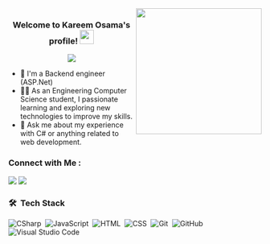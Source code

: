 
<img width="250" align="right" src="https://c.tenor.com/_DOBjnGspYAAAAAM/code-coding.gif">

<h3 align="center">
  Welcome to Kareem Osama's profile!
  <img src="https://media.giphy.com/media/hvRJCLFzcasrR4ia7z/giphy.gif" width="28">
</h3>

<!-- Typing SVG by DenverCoder1 - https://github.com/DenverCoder1/readme-typing-svg -->
<p align="center">
  <a href="https://github.com/DenverCoder1/readme-typing-svg"><img src="https://readme-typing-svg.herokuapp.com/?lines=Back-End%20web%20developer;Always%20learning%20new%20things&font=Fira%20Code&center=true&width=440&height=45&color=f75c7e&vCenter=true&size=22"></a>
</p> 

- 🏢 I'm a Backend engineer (ASP.Net)
- 👨‍💻 As an Engineering Computer Science student, I passionate learning and exploring new technologies to improve my skills.
- 💬 Ask me about my experience with C# or anything related to web development.

### Connect with Me :

<a href="https://www.linkedin.com/in/karem-osama-1216b125b" target="_blank"><img src="https://img.shields.io/badge/-Mostafa%20Atwa-0077B5?style=for-the-badge&logo=Linkedin&logoColor=white"/></a>
<a href="karemosama259@gmail.com" target="_blank"><img src="https://img.shields.io/badge/-Mostafa%20Atwa-0077B5?style=for-the-badge&logo=Gmail&logoColor=white"/></a>

### 🛠 &nbsp;Tech Stack
![CSharp](https://img.shields.io/badge/-CSharp-05122A?style=flat&logo=CSharp&logoColor=007ACC)&nbsp;
![JavaScript](https://img.shields.io/badge/-JavaScript-05122A?style=flat&logo=javascript)&nbsp;
![HTML](https://img.shields.io/badge/-HTML-05122A?style=flat&logo=HTML5)&nbsp;
![CSS](https://img.shields.io/badge/-CSS-05122A?style=flat&logo=CSS3&logoColor=1572B6)&nbsp;
![Git](https://img.shields.io/badge/-Git-05122A?style=flat&logo=git)&nbsp;
![GitHub](https://img.shields.io/badge/-GitHub-05122A?style=flat&logo=github)&nbsp;
![Visual Studio Code](https://img.shields.io/badge/-Visual%20Studio%20Code-05122A?style=flat&logo=visual-studio-code&logoColor=007ACC)&nbsp;
